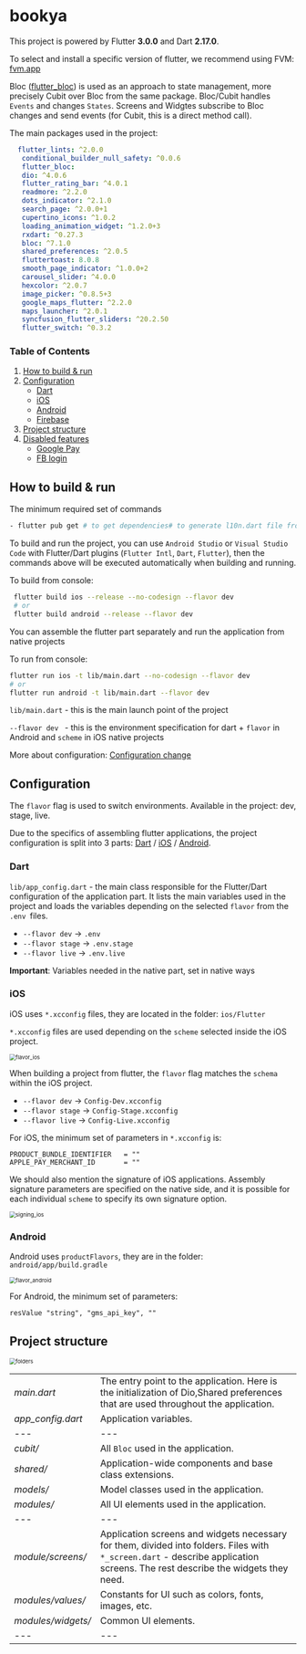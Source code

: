 # bookya

This project is powered by Flutter **3.0.0** and Dart **2.17.0**.

To select and install a specific version of flutter, we recommend using FVM: [fvm.app](https://fvm.app)

Bloc ([flutter_bloc](https://pub.dev/packages/flutter_bloc)) is used as an approach to state management, more precisely Cubit over Bloc from the same package. Bloc/Cubit handles `Events` and changes `States`. Screens and Widgtes subscribe to Bloc changes and send events (for Cubit, this is a direct method call).


The main packages used in the project:


```yaml
  flutter_lints: ^2.0.0
   conditional_builder_null_safety: ^0.0.6
   flutter_bloc:
   dio: ^4.0.6
   flutter_rating_bar: ^4.0.1
   readmore: ^2.2.0
   dots_indicator: ^2.1.0
   search_page: ^2.0.0+1
   cupertino_icons: ^1.0.2
   loading_animation_widget: ^1.2.0+3
   rxdart: ^0.27.3
   bloc: ^7.1.0
   shared_preferences: ^2.0.5
   fluttertoast: 8.0.8
   smooth_page_indicator: ^1.0.0+2
   carousel_slider: ^4.0.0
   hexcolor: ^2.0.7
   image_picker: ^0.8.5+3
   google_maps_flutter: ^2.2.0
   maps_launcher: ^2.0.1
   syncfusion_flutter_sliders: ^20.2.50
   flutter_switch: ^0.3.2
```


### Table of Contents
1. [How to build & run](#build&run)
2. [Configuration](#configuration)
	* [Dart](#configuration-dart)
	* [iOS](#configuration-ios)
	* [Android](#configuration-android)
	* [Firebase](#configuration-firebase)
3. [Project structure](#structure)
4. [Disabled features](#disabled-features)
	* [Google Pay](#disabled-features-googlepay)
	* [FB login](#disabled-features-fb)

## How to build & run <a name="build&run"></a>

The minimum required set of commands

```bash
- flutter pub get # to get dependencies# to generate l10n.dart file from .arb localization files
```

To build and run the project, you can use `Android Studio` or `Visual Studio Code` with Flutter/Dart plugins (`Flutter Intl`, `Dart`, `Flutter`), then the commands above will be executed automatically when building and running.


To build from console:

```bash
 flutter build ios --release --no-codesign --flavor dev
 # or
 flutter build android --release --flavor dev
```

You can assemble the flutter part separately and run the application from native projects

To run from console:

```bash
flutter run ios -t lib/main.dart --no-codesign --flavor dev
# or
flutter run android -t lib/main.dart --flavor dev
```

``lib/main.dart`` - this is the main launch point of the project

``--flavor dev `` - this is the environment specification for dart + `flavor` in Android and `scheme` in iOS native projects


More about configuration: [Configuration change](#configuration)


## Configuration <a name="configuration"></a>

The `flavor` flag is used to switch environments. Available in the project: dev, stage, live.

Due to the specifics of assembling flutter applications, the project configuration is split into 3 parts: [Dart](#configuration-dart) / [iOS](#configuration-ios) / [Android](#configuration-android).

### Dart <a name="configuration-dart"></a>

`lib/app_config.dart` - the main class responsible for the Flutter/Dart configuration of the application part. It lists the main variables used in the project and loads the variables depending on the selected `flavor` from the `.env `files.

* `--flavor dev` -> `.env`
* `--flavor stage` -> `.env.stage`
* `--flavor live` -> `.env.live`


**Important**: Variables needed in the native part, set in native ways

### iOS <a name="configuration-ios"></a>

iOS uses `*.xcconfig` files, they are located in the folder: `ios/Flutter`

`*.xcconfig` files are used depending on the `scheme` selected inside the iOS project.


<img src="docs/image/flavor_ios.png" alt="flavor_ios" style="zoom: 67%;" />

When building a project from flutter, the `flavor` flag matches the `schema` within the iOS project.

* `--flavor dev` -> `Config-Dev.xcconfig`
* `--flavor stage` -> `Config-Stage.xcconfig `
* `--flavor live` -> `Config-Live.xcconfig `


For iOS, the minimum set of parameters in `*.xcconfig` is:

```
PRODUCT_BUNDLE_IDENTIFIER   = ""
APPLE_PAY_MERCHANT_ID       = ""
```


We should also mention the signature of iOS applications. Assembly signature parameters are specified on the native side, and it is possible for each individual `scheme` to specify its own signature option.

<img src="docs/image/signing_ios.png" alt="signing_ios" style="zoom:67%;" />


### Android <a name="configuration-android"></a>

Android uses `productFlavors`, they are in the folder: `android/app/build.gradle`

<img src="docs/image/flavor_android.png" alt="flavor_android" style="zoom:67%;" />


For Android, the minimum set of parameters:

```
resValue "string", "gms_api_key", ""
```


## Project structure <a name="structure"></a>

<img src="docs/image/folders.png" alt="folders" style="zoom:67%;" />


|   |   |
|---|---|
|*main.dart*|The entry point to the application. Here is the initialization of Dio,Shared preferences that are used throughout the application.|
|*app_config.dart*|Application variables.|
|---|---|
|*cubit/*|All `Bloc` used in the application.|
|*shared/*|Application-wide components and base class extensions.|
|*models/*|Model classes used in the application.|
|*modules/*|All UI elements used in the application.|
|---|---|
|*module/screens/*|Application screens and widgets necessary for them, divided into folders. Files with `*_screen.dart` - describe application screens. The rest describe the widgets they need.|
|*modules/values/*|Constants for UI such as colors, fonts, images, etc.|
|*modules/widgets/*|Common UI elements.|
|---|---|



